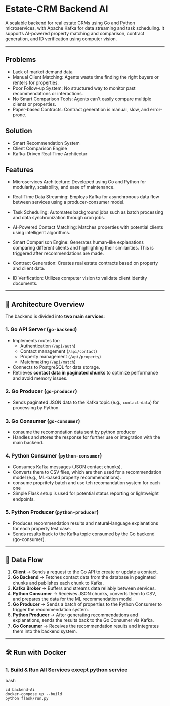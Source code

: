 # Estate-CRM Backend AI

A scalable backend for real estate CRMs using Go and Python microservices, with Apache Kafka for data streaming and task scheduling. It supports AI-powered property matching and comparison, contract generation, and ID verification using computer vision.

---
## Problems
- Lack of market demand data
- Manual Client Matching: Agents waste time finding the right buyers or renters for properties.
- Poor Follow-up System: No structured way to monitor past recommendations or interactions.
- No Smart Comparison Tools: Agents can't easily compare multiple clients or properties.
- Paper-based Contracts: Contract generation is manual, slow, and error-prone.


## Solution
- Smart Recommendation System
- Client Comparison Engine
- Kafka-Driven Real-Time Architectur

  
## Features
- Microservices Architecture: Developed using Go and Python for modularity, scalability, and ease of maintenance.

- Real-Time Data Streaming: Employs Kafka for asynchronous data flow between services using a producer-consumer model.

- Task Scheduling: Automates background jobs such as batch processing and data synchronization through cron jobs.

- AI-Powered Contact Matching: Matches properties with potential clients using intelligent algorithms.

- Smart Comparison Engine: Generates human-like explanations comparing different clients and highlighting their similarities. This is triggered after recommendations are made.

- Contract Generation: Creates real estate contracts based on property and client data.

- ID Verification: Utilizes computer vision to validate client identity documents.

---

## 🧠 Architecture Overview

The backend is divided into **two main services**:

### 1. Go API Server (`go-backend`)
- Implements routes for:
  - Authentication (`/api/auth`)
  - Contact management (`/api/contact`)
  - Property management (`/api/property`)
  - Matchmaking (`/api/match`)
- Connects to PostgreSQL for data storage.
- Retrieves **contact data in paginated chunks** to optimize performance and avoid memory issues.



### 2. Go Producer (`go-producer`)
- Sends paginated JSON data to the Kafka topic (e.g., `contact-data`) for processing by Python.


### 3. Go Consumer (`go-consumer`)
- consume the recomondation data sent by python producer
- Handles and stores the response for further use or integration with the main backend.


### 4. Python Consumer (`python-consumer`)
- Consumes Kafka messages (JSON contact chunks).
- Converts them to CSV files, which are then used for a recommendation model (e.g., ML-based property recommendations).
- consume propritety batch and use teh recomandation system for each one 
- Simple Flask setup is used for potential status reporting or lightweight endpoints.


### 5. Python Producer (`python-producer`)
- Produces recommendation results and natural-language explanations for each property test case.
- Sends results back to the Kafka topic consumed by the Go backend (go-consumer).


---
## 🔁 Data Flow

1. **Client** → Sends a request to the Go API to create or update a contact.
2. **Go Backend** → Fetches contact data from the database in paginated chunks and publishes each chunk to Kafka.
3. **Kafka Broker** → Buffers and streams data reliably between services.
4. **Python Consumer** → Receives JSON chunks, converts them to CSV, and prepares the data for the ML recommendation model.
5. **Go Producer** → Sends a batch of properties to the Python Consumer to trigger the recommendation system.
6. **Python Producer** → After generating recommendations and explanations, sends the results back to the Go Consumer via Kafka.
7. **Go Consumer** → Receives the recommendation results and integrates them into the backend system.


---

## 🛠️ Run with Docker

### 1. Build & Run All Services except python service
bash

```
cd backend-Ai
docker-compose up --build
python flask/run.py
